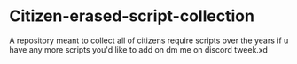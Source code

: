 # Citizen-erased-script-collection
 A repository meant to collect all of citizens require scripts over the years
if u have any more scripts you'd like to add on dm me on discord tweek.xd
